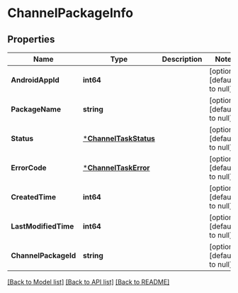 # ChannelPackageInfo

## Properties
Name | Type | Description | Notes
------------ | ------------- | ------------- | -------------
**AndroidAppId** | **int64** |  | [optional] [default to null]
**PackageName** | **string** |  | [optional] [default to null]
**Status** | [***ChannelTaskStatus**](ChannelTaskStatus.md) |  | [optional] [default to null]
**ErrorCode** | [***ChannelTaskError**](ChannelTaskError.md) |  | [optional] [default to null]
**CreatedTime** | **int64** |  | [optional] [default to null]
**LastModifiedTime** | **int64** |  | [optional] [default to null]
**ChannelPackageId** | **string** |  | [optional] [default to null]

[[Back to Model list]](../README.md#documentation-for-models) [[Back to API list]](../README.md#documentation-for-api-endpoints) [[Back to README]](../README.md)


